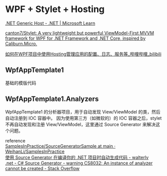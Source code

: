 # WPF + Stylet + Hosting

[.NET Generic Host - .NET | Microsoft Learn](https://learn.microsoft.com/en-us/dotnet/core/extensions/generic-host?tabs=appbuilder )

[canton7/Stylet: A very lightweight but powerful ViewModel-First MVVM framework for WPF for .NET Framework and .NET Core, inspired by Caliburn.Micro.](https://github.com/canton7/Stylet )

[如何在WPF项目中使用Hosting管理应用的配置、日志、服务等_哔哩哔哩_bilibili](https://www.bilibili.com/video/BV1Sx4y1b7xa)

## WpfAppTemplate1

基础的模版代码

## WpfAppTemplate1.Analyzers

WpfAppTemplate1 的分析器项目，用于自动发现 View/ViewModel 的类，然后自动注册到 IOC 容器中。
因为使用第三方（如微软的）的 IOC 容器之后，stylet 不再自动发现和注册 View/ViewModel，这里通过 Source Generator 来解决这个问题。

reference  
[SamplesInPractice/SourceGeneratorSample at main · WeihanLi/SamplesInPractice](https://github.com/WeihanLi/SamplesInPractice/tree/main/SourceGeneratorSample )  
[使用 Source Generator 在编译你的 .NET 项目时自动生成代码 - walterlv](https://blog.walterlv.com/post/generate-csharp-source-using-roslyn-source-generator )  
[.net - C# Source Generator - warning CS8032: An instance of analyzer cannot be created - Stack Overflow](https://stackoverflow.com/questions/65479888/c-sharp-source-generator-warning-cs8032-an-instance-of-analyzer-cannot-be-cre )  
